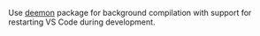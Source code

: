 Use [deemon](https://www.npmjs.com/package/deemon) package for background compilation with support for restarting VS Code during development.
